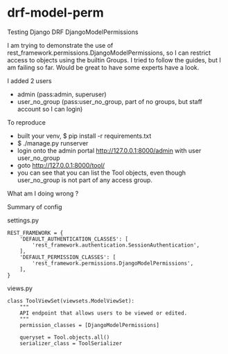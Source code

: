 # drf-model-perm
Testing Django DRF DjangoModelPermissions

I am trying to demonstrate the use of rest_framework.permissions.DjangoModelPermissions, 
so I can restrict access to objects using the builtin Groups.
I tried to follow the guides, but I am failing so far. Would be great to have some 
experts have a look.

I added 2 users
- admin (pass:admin, superuser)   
- user_no_group (pass:user_no_group, part of no groups, but staff account so I can login)

To reproduce
- built your venv, $ pip install -r requirements.txt
- $ ./manage.py runserver
- login onto the admin portal http://127.0.0.1:8000/admin with user user_no_group
- goto http://127.0.0.1:8000/tool/
- you can see that you can list the Tool objects, even though user_no_group is not part
  of any access group.

What am I doing wrong ?


Summary of config

settings.py
```
REST_FRAMEWORK = {
    'DEFAULT_AUTHENTICATION_CLASSES': [
        'rest_framework.authentication.SessionAuthentication',
    ],
    'DEFAULT_PERMISSION_CLASSES': [
        'rest_framework.permissions.DjangoModelPermissions',
    ],
}
```

views.py
```
class ToolViewSet(viewsets.ModelViewSet):
    """
    API endpoint that allows users to be viewed or edited.
    """
    permission_classes = [DjangoModelPermissions]
    
    queryset = Tool.objects.all()
    serializer_class = ToolSerializer
```